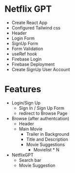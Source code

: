 # Netflix GPT

- Create React App
- Configured Tailwind css
- Header
- Login Form
- SignUp Form
- Form Validation
- useRef hook
- Firebase Login
- Firebase Deployment
- Create SignUp User Account


# Features
- Login/Sign Up 
    - Sign In / Sign Up Form
    - redirect to Browse Page
- Browse  (after authentcation)
    - Header
    - Main Movie
        - Trailer in Background
        - Title and Description
        - Movie Suggestions
            - Movielist * N
- NetflixGPT
    - Search bar
    - Movie Suggestion